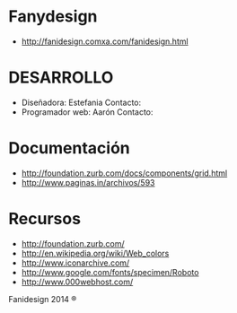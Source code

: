 Fanydesign
===========

 - http://fanidesign.comxa.com/fanidesign.html

DESARROLLO
=====================

 - Diseñadora: Estefania
    Contacto:
 - Programador web: Aarón
    Contacto: 
    
Documentación
=============

 - http://foundation.zurb.com/docs/components/grid.html
 - http://www.paginas.in/archivos/593
 
Recursos
========

 - http://foundation.zurb.com/
 - http://en.wikipedia.org/wiki/Web_colors
 - http://www.iconarchive.com/
 - http://www.google.com/fonts/specimen/Roboto
 - http://www.000webhost.com/

Fanidesign 2014 ®
